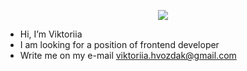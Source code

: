 <p align="center">
  <img src="https://capsule-render.vercel.app/api?text=Hey Everyone!🕹️&animation=fadeIn&type=waving&color=gradient&height=100"/>
</p>

- Hi, I’m Viktoriia
- I am looking for a position of frontend developer
- Write me on my e-mail viktoriia.hvozdak@gmail.com
